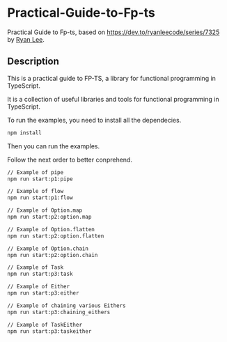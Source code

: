 # Practical-Guide-to-Fp-ts

Practical Guide to Fp-ts, based on <https://dev.to/ryanleecode/series/7325> by [Ryan Lee](https://dev.to/ryanleecode).

## Description

This is a practical guide to FP-TS, a library for functional programming in TypeScript.

It is a collection of useful libraries and tools for functional programming in TypeScript.

To run the examples, you need to install all the dependecies.

```bash
npm install
```

Then you can run the examples.

Follow the next order to better conprehend.

```bash
// Example of pipe
npm run start:p1:pipe 

// Example of flow
npm run start:p1:flow

// Example of Option.map
npm run start:p2:option.map

// Example of Option.flatten
npm run start:p2:option.flatten

// Example of Option.chain
npm run start:p2:option.chain

// Example of Task
npm run start:p3:task

// Example of Either
npm run start:p3:either

// Example of chaining various Eithers
npm run start:p3:chaining_eithers

// Example of TaskEither
npm run start:p3:taskeither
```
